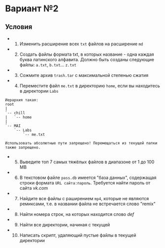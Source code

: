 # Вариант №2

## Условия

- 1. Изменить расширение всех `txt` файлов на расширение `md`
- 2. Создать файлы формата txt, в которых название - одна каждая буква латинского алфавита. Должно быть созданы следующие файлы: `a.txt`, `b.txt`... `z.txt`
- 3. Сожмите архив `trash.tar` с максимальной степенью сжатия
- 4. Переместите файл `me.txt` в директорию `home`, если вы находитесь в директории `Labs`
```
Иерархия такая:
root
|
`-- chill
|   `-- home
| 
`-- MAI
    `-- Labs
        `-- me.txt

Использовать абсолютные пути запрещено! Перемещаться из текущей папки также запрещено.
```
- 5. Выведите топ 7 самых тяжёлых файлов в диапазоне от 1 до 100 МВ
- 6. В текстовом файле `pass.db` имеется "база данных", содержащая строки формата `URL сайта:пароль`. Требуется найти пароль от сайта _vk.com_
- 7. Найдите все файлы с раширением `mp4`, которые не являются ремиксами, т.е. в названии файла не встречается слово "remix"
- 8. Найти номера строк, на которых находится слово _def_
- 9. Найти все директории, начиная с текущей
- 10. Написать скрипт, удаляющий пустые файлы в текущей директории
